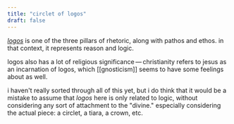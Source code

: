 ```yaml
---
title: "circlet of logos"
draft: false
---
```


[*logos*](https://en.wikipedia.org/wiki/Logos#Gnosticism) is one of the three pillars of rhetoric, along with pathos and ethos. in that context, it represents reason and logic. 

logos also has a lot of religious significance — christianity refers to jesus as an incarnation of logos, which [[gnosticism]] seems to have some feelings about as well. 

i haven't really sorted through all of this yet, but i do think that it would be a mistake to assume that *logos* here is only related to logic, without considering any sort of attachment to the "divine." especially considering the actual piece: a circlet, a tiara, a crown, etc.